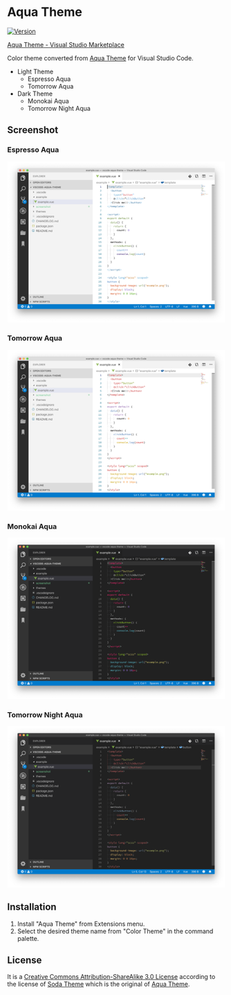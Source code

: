 # Aqua Theme

[![Version](https://vsmarketplacebadge.apphb.com/version/kimulaco.vscode-aqua-theme.svg)](https://marketplace.visualstudio.com/items?itemName=kimulaco.vscode-aqua-theme)

[Aqua Theme - Visual Studio Marketplace](https://marketplace.visualstudio.com/items?itemName=kimulaco.vscode-aqua-theme)

Color theme converted from [Aqua Theme](https://github.com/cafarm/aqua-theme) for Visual Studio Code.

- Light Theme
    - Espresso Aqua
    - Tomorrow Aqua
- Dark Theme
    - Monokai Aqua
    - Tomorrow Night Aqua

## Screenshot

### Espresso Aqua

![Espresso Aqua capture.](./screenshot/EspressoAqua.png)

### Tomorrow Aqua

![Tomorrow Aqua capture.](./screenshot/TomorrowAqua.png)

### Monokai Aqua

![Monokai Aqua capture.](./screenshot/MonokaiAqua.png)

### Tomorrow Night Aqua

![Tomorrow Night Aqua capture.](./screenshot/TomorrowNightAqua.png)

## Installation

1. Install "Aqua Theme" from Extensions menu.
2. Select the desired theme name from "Color Theme" in the command palette.

## License

It is a [Creative Commons Attribution-ShareAlike 3.0 License](https://creativecommons.org/licenses/by-sa/3.0/) according to the license of [Soda Theme](https://github.com/buymeasoda/soda-theme) which is the original of [Aqua Theme](https://github.com/cafarm/aqua-theme).
